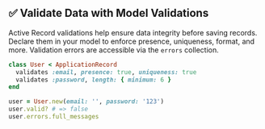 ## ✅ Validate Data with Model Validations

Active Record validations help ensure data integrity before saving records. Declare them in your model to enforce presence, uniqueness, format, and more. Validation errors are accessible via the `errors` collection.

```ruby
class User < ApplicationRecord
  validates :email, presence: true, uniqueness: true
  validates :password, length: { minimum: 6 }
end

user = User.new(email: '', password: '123')
user.valid? # => false
user.errors.full_messages
```  
